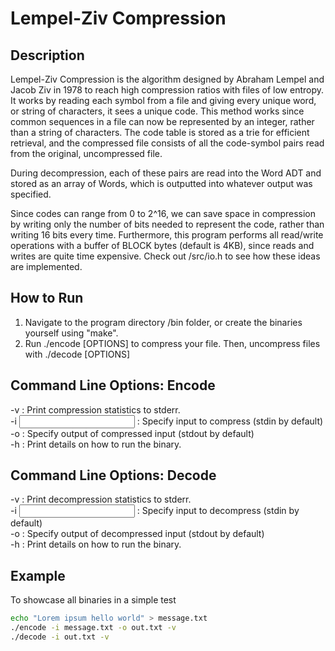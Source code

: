 # Lempel-Ziv Compression

## Description
Lempel-Ziv Compression is the algorithm designed by Abraham Lempel and Jacob Ziv in 1978 to reach high compression ratios with files of low entropy. It works by reading each symbol from a file and giving every unique word, or string of characters, it sees a unique code. This method works since common sequences in a file can now be represented by an integer, rather than a string of characters. The code table is stored as a trie for efficient retrieval, and the compressed file consists of all the code-symbol pairs read from the original, uncompressed file.

During decompression, each of these pairs are read into the Word ADT and stored as an array of Words, which is outputted into whatever output was specified.

Since codes can range from 0 to 2^16, we can save space in compression by writing only the number of bits needed to represent the code, rather than writing 16 bits every time. Furthermore, this program performs all read/write operations with a buffer of BLOCK bytes (default is 4KB), since reads and writes are quite time expensive. Check out /src/io.h to see how these ideas are implemented.

## How to Run
1. Navigate to the program directory /bin folder, or create the binaries yourself using "make".
2. Run ./encode [OPTIONS] to compress your file. Then, uncompress files with ./decode [OPTIONS]

## Command Line Options: Encode
-v : Print compression statistics to stderr.  
-i <input> : Specify input to compress (stdin by default)  
-o <output> : Specify output of compressed input (stdout by default)  
-h : Print details on how to run the binary.

## Command Line Options: Decode
-v : Print decompression statistics to stderr.  
-i <input> : Specify input to decompress (stdin by default)  
-o <output> : Specify output of decompressed input (stdout by default)  
-h : Print details on how to run the binary.

## Example
To showcase all binaries in a simple test
```sh
echo "Lorem ipsum hello world" > message.txt
./encode -i message.txt -o out.txt -v
./decode -i out.txt -v
```
